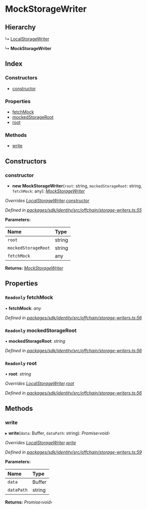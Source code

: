 # MockStorageWriter

## Hierarchy

↳ [LocalStorageWriter](_offchain_storage_writers_.localstoragewriter.md)

↳ **MockStorageWriter**

## Index

### Constructors

* [constructor](_offchain_storage_writers_.mockstoragewriter.md#constructor)

### Properties

* [fetchMock](_offchain_storage_writers_.mockstoragewriter.md#readonly-fetchmock)
* [mockedStorageRoot](_offchain_storage_writers_.mockstoragewriter.md#readonly-mockedstorageroot)
* [root](_offchain_storage_writers_.mockstoragewriter.md#readonly-root)

### Methods

* [write](_offchain_storage_writers_.mockstoragewriter.md#write)

## Constructors

### constructor

+ **new MockStorageWriter**\(`root`: string, `mockedStorageRoot`: string, `fetchMock`: any\): [_MockStorageWriter_](_offchain_storage_writers_.mockstoragewriter.md)

_Overrides_ [_LocalStorageWriter_](_offchain_storage_writers_.localstoragewriter.md)_._[_constructor_](_offchain_storage_writers_.localstoragewriter.md#constructor)

_Defined in_ [_packages/sdk/identity/src/offchain/storage-writers.ts:55_](https://github.com/celo-org/celo-monorepo/blob/master/packages/sdk/identity/src/offchain/storage-writers.ts#L55)

**Parameters:**

| Name | Type |
| :--- | :--- |
| `root` | string |
| `mockedStorageRoot` | string |
| `fetchMock` | any |

**Returns:** [_MockStorageWriter_](_offchain_storage_writers_.mockstoragewriter.md)

## Properties

### `Readonly` fetchMock

• **fetchMock**: _any_

_Defined in_ [_packages/sdk/identity/src/offchain/storage-writers.ts:56_](https://github.com/celo-org/celo-monorepo/blob/master/packages/sdk/identity/src/offchain/storage-writers.ts#L56)

### `Readonly` mockedStorageRoot

• **mockedStorageRoot**: _string_

_Defined in_ [_packages/sdk/identity/src/offchain/storage-writers.ts:56_](https://github.com/celo-org/celo-monorepo/blob/master/packages/sdk/identity/src/offchain/storage-writers.ts#L56)

### `Readonly` root

• **root**: _string_

_Overrides_ [_LocalStorageWriter_](_offchain_storage_writers_.localstoragewriter.md)_._[_root_](_offchain_storage_writers_.localstoragewriter.md#readonly-root)

_Defined in_ [_packages/sdk/identity/src/offchain/storage-writers.ts:56_](https://github.com/celo-org/celo-monorepo/blob/master/packages/sdk/identity/src/offchain/storage-writers.ts#L56)

## Methods

### write

▸ **write**\(`data`: Buffer, `dataPath`: string\): _Promise‹void›_

_Overrides_ [_LocalStorageWriter_](_offchain_storage_writers_.localstoragewriter.md)_._[_write_](_offchain_storage_writers_.localstoragewriter.md#write)

_Defined in_ [_packages/sdk/identity/src/offchain/storage-writers.ts:59_](https://github.com/celo-org/celo-monorepo/blob/master/packages/sdk/identity/src/offchain/storage-writers.ts#L59)

**Parameters:**

| Name | Type |
| :--- | :--- |
| `data` | Buffer |
| `dataPath` | string |

**Returns:** _Promise‹void›_

